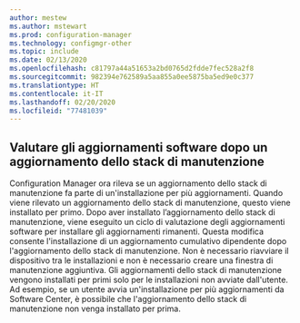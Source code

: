 ```yaml
---
author: mestew
ms.author: mstewart
ms.prod: configuration-manager
ms.technology: configmgr-other
ms.topic: include
ms.date: 02/13/2020
ms.openlocfilehash: c81797a44a51653a2bd0765d2fdde7fec528a2f8
ms.sourcegitcommit: 982394e762589a5aa855a0ee5875ba5ed9e0c377
ms.translationtype: HT
ms.contentlocale: it-IT
ms.lasthandoff: 02/20/2020
ms.locfileid: "77481039"
---
```

## <a name="bkmk_ssu"></a> Valutare gli aggiornamenti software dopo un aggiornamento dello stack di manutenzione

<!--4639943-->
Configuration Manager ora rileva se un aggiornamento dello stack di manutenzione fa parte di un'installazione per più aggiornamenti. Quando viene rilevato un aggiornamento dello stack di manutenzione, questo viene installato per primo. Dopo aver installato l’aggiornamento dello stack di manutenzione, viene eseguito un ciclo di valutazione degli aggiornamenti software per installare gli aggiornamenti rimanenti. Questa modifica consente l'installazione di un aggiornamento cumulativo dipendente dopo l'aggiornamento dello stack di manutenzione. Non è necessario riavviare il dispositivo tra le installazioni e non è necessario creare una finestra di manutenzione aggiuntiva. Gli aggiornamenti dello stack di manutenzione vengono installati per primi solo per le installazioni non avviate dall'utente. Ad esempio, se un utente avvia un'installazione per più aggiornamenti da Software Center, è possibile che l'aggiornamento dello stack di manutenzione non venga installato per prima.


